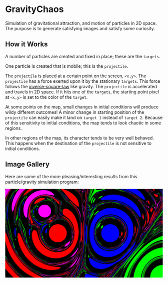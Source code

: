# GravityChaos
Simulation of gravitational attraction, and motion of particles in 2D space.
The purpose is to generate satisfying images and satisfy some curiosity.

## How it Works

A number of particles are created and fixed in place; these are the `targets`.

One particle is created that is mobile; this is the `projectile`.

The `projectile` is placed at a certain point on the screen, `<x,y>`. The `projectile` has a force exerted upon it by the stationary `targets`. This force follows the [inverse-square-law](https://en.wikipedia.org/wiki/Inverse-square_law) like gravity. The `projectile` is accelerated and travels in 2D space. If it hits one of the `targets`, the starting point pixel at `<x,y>` is set to the color of the `target`.

At some points on the map, small changes in initial conditions will produce wildy different outcomes! A minor change in starting position of the `projectile` can easily make it land on `target 1` instead of `target 2`. Because of this sensitivity to initial conditions, the map tends to look chaotic in some regions.

In other regions of the map, its character tends to be very well behaved. This happens when the destination of the `projectile` is not sensitive to initial conditions.

## Image Gallery
Here are some of the more pleasing/interesting results from this particle/gravity simulation program:

![at ext](https://github.com/jensenr30/GravityChaos/blob/master/pics/granular%20lava%20lamp%202%20high%20res.png?raw=true "Granular Lava Lamp")
